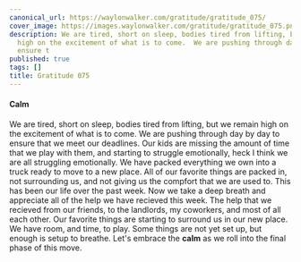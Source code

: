 ```yaml
---
canonical_url: https://waylonwalker.com/gratitude/gratitude_075/
cover_image: https://images.waylonwalker.com/gratitude/gratitude_075.png
description: We are tired, short on sleep, bodies tired from lifting, but we remain
  high on the excitement of what is to come.  We are pushing through day by day to
  ensure t
published: true
tags: []
title: Gratitude 075
---
```


#### Calm

We are tired, short on sleep, bodies tired from lifting, but we remain high on the excitement of what is to come.  We are pushing through day by day to ensure that we meet our deadlines.  Our kids are missing the amount of time that we play with them, and starting to struggle emotionally, heck I think we are all struggling emotionally.  We have packed everything we own into a truck ready to move to a new place.  All of our favorite things are packed in, not surrounding us, and not giving us the compfort that we are used to.  This has been our life over the past week.  Now we take a deep breath and appreciate all of the help we have recieved this week.  The help that we recieved from our friends, to the landlords, my coworkers, and most of all each other.  Our favorite things are starting to surround us in our new place.  We have room, and time, to play.  Some things are not yet set up, but enough is setup to breathe.  Let's embrace the **calm** as we roll into the final phase of this move.